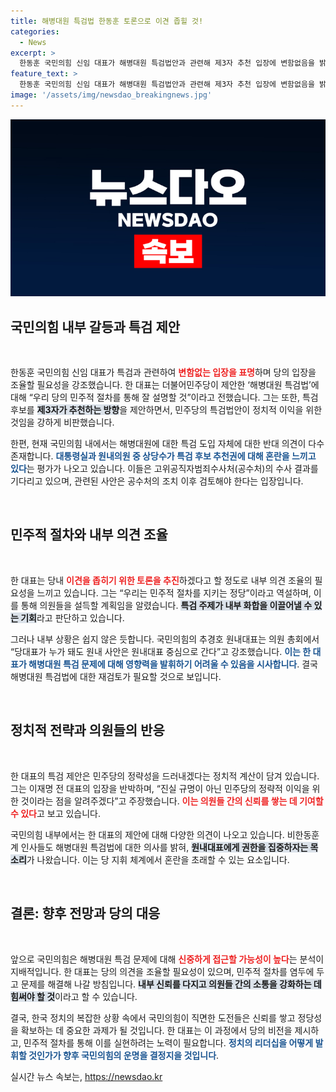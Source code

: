 ```yaml
---
title: 해병대원 특검법 한동훈 토론으로 이견 좁힐 것!
categories:
  - News
excerpt: >
  한동훈 국민의힘 신임 대표가 해병대원 특검법안과 관련해 제3자 추천 입장에 변함없음을 밝혔지만, 당내 반대 목소리가 커지고 있다. 그는 민주당의 정략성을 지적하며 의원들의 이해를 구하려고 하지만, 내부 갈등이 심화되는 상황. 클릭해 더 알아보세요!
feature_text: >
  한동훈 국민의힘 신임 대표가 해병대원 특검법안과 관련해 제3자 추천 입장에 변함없음을 밝혔지만, 당내 반대 목소리가 커지고 있다. 그는 민주당의 정략성을 지적하며 의원들의 이해를 구하려고 하지만, 내부 갈등이 심화되는 상황. 클릭해 더 알아보세요!
image: '/assets/img/newsdao_breakingnews.jpg'
---
```


<p><img src="/assets/img/newsdao_breakingnews.jpg" alt="bookingtag 속보" /></p>

<h2 data-ke-size="size26">국민의힘 내부 갈등과 특검 제안</h2>

<p data-ke-size="size16">&nbsp;</p>

<p>한동훈 국민의힘 신임 대표가 특검과 관련하여 <b><span style="color: #ee2323;">변함없는 입장을 표명</span></b>하며 당의 입장을 조율할 필요성을 강조했습니다. 한 대표는 더불어민주당이 제안한 ‘해병대원 특검법’에 대해 “우리 당의 민주적 절차를 통해 잘 설명할 것”이라고 전했습니다. 그는 또한, 특검 후보를 <b><span style="background-color: #21538527;">제3자가 추천하는 방향</span></b>을 제안하면서, 민주당의 특검법안이 정치적 이익을 위한 것임을 강하게 비판했습니다.</p>

<p>한편, 현재 국민의힘 내에서는 해병대원에 대한 특검 도입 자체에 대한 반대 의견이 다수 존재합니다. <b><span style="color: #1a5490;">대통령실과 원내의원 중 상당수가 특검 후보 추천권에 대해 혼란을 느끼고 있다</span></b>는 평가가 나오고 있습니다. 이들은 고위공직자범죄수사처(공수처)의 수사 결과를 기다리고 있으며, 관련된 사안은 공수처의 조치 이후 검토해야 한다는 입장입니다.</p>

<p data-ke-size="size16">&nbsp;</p>

<h2 data-ke-size="size26">민주적 절차와 내부 의견 조율</h2>

<p data-ke-size="size16">&nbsp;</p>

<p>한 대표는 당내 <b><span style="color: #ee2323;">이견을 좁히기 위한 토론을 추진</span></b>하겠다고 할 정도로 내부 의견 조율의 필요성을 느끼고 있습니다. 그는 “우리는 민주적 절차를 지키는 정당”이라고 역설하며, 이를 통해 의원들을 설득할 계획임을 알렸습니다. <b><span style="background-color: #21538527;">특검 주제가 내부 화합을 이끌어낼 수 있는 기회</span></b>라고 판단하고 있습니다.</p>

<p>그러나 내부 상황은 쉽지 않은 듯합니다. 국민의힘의 추경호 원내대표는 의원 총회에서 “당대표가 누가 돼도 원내 사안은 원내대표 중심으로 간다”고 강조했습니다. <b><span style="color: #1a5490;">이는 한 대표가 해병대원 특검 문제에 대해 영향력을 발휘하기 어려울 수 있음을 시사합니다</span></b>. 결국 해병대원 특검법에 대한 재검토가 필요할 것으로 보입니다.</p>

<p data-ke-size="size16">&nbsp;</p>

<h2 data-ke-size="size26">정치적 전략과 의원들의 반응</h2>

<p data-ke-size="size16">&nbsp;</p>

<p>한 대표의 특검 제안은 민주당의 정략성을 드러내겠다는 정치적 계산이 담겨 있습니다. 그는 이재명 전 대표의 입장을 반박하며, “진실 규명이 아닌 민주당의 정략적 이익을 위한 것이라는 점을 알려주겠다”고 주장했습니다. <b><span style="color: #ee2323;">이는 의원들 간의 신뢰를 쌓는 데 기여할 수 있다</span></b>고 보고 있습니다.</p>

<p>국민의힘 내부에서는 한 대표의 제안에 대해 다양한 의견이 나오고 있습니다. 비한동훈계 인사들도 해병대원 특검법에 대한 의사를 밝혀, <b><span style="background-color: #21538527;">원내대표에게 권한을 집중하자는 목소리</span></b>가 나왔습니다. 이는 당 지휘 체계에서 혼란을 초래할 수 있는 요소입니다.</p>

<p data-ke-size="size16">&nbsp;</p>

<h2 data-ke-size="size26">결론: 향후 전망과 당의 대응</h2>

<p data-ke-size="size16">&nbsp;</p>

<p>앞으로 국민의힘은 해병대원 특검 문제에 대해 <b><span style="color: #ee2323;">신중하게 접근할 가능성이 높다</span></b>는 분석이 지배적입니다. 한 대표는 당의 의견을 조율할 필요성이 있으며, 민주적 절차를 염두에 두고 문제를 해결해 나갈 방침입니다. <b><span style="background-color: #21538527;">내부 신뢰를 다지고 의원들 간의 소통을 강화하는 데 힘써야 할 것</span></b>이라고 할 수 있습니다.</p>

<p>결국, 한국 정치의 복잡한 상황 속에서 국민의힘이 직면한 도전들은 신뢰를 쌓고 정당성을 확보하는 데 중요한 과제가 될 것입니다. 한 대표는 이 과정에서 당의 비전을 제시하고, 민주적 절차를 통해 이를 실현하려는 노력이 필요합니다. <b><span style="color: #1a5490;">정치의 리더십을 어떻게 발휘할 것인가가 향후 국민의힘의 운명을 결정지을 것입니다</span></b>.</p>
실시간 뉴스 속보는, <a href="https://newsdao.kr" rel="dofollow">https://newsdao.kr</a>



